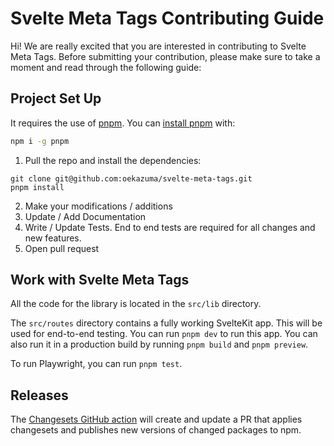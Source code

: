 # Svelte Meta Tags Contributing Guide

Hi! We are really excited that you are interested in contributing to Svelte Meta Tags. Before submitting your contribution, please make sure to take a moment and read through the following guide:

## Project Set Up

It requires the use of [pnpm](https://pnpm.js.org/en/). You can [install pnpm](https://pnpm.io/installation) with:

```bash
npm i -g pnpm
```

1. Pull the repo and install the dependencies:

```
git clone git@github.com:oekazuma/svelte-meta-tags.git
pnpm install
```

2. Make your modifications / additions
3. Update / Add Documentation
4. Write / Update Tests. End to end tests are required for all changes and new features.
5. Open pull request

## Work with Svelte Meta Tags

All the code for the library is located in the `src/lib` directory.

The `src/routes` directory contains a fully working SvelteKit app. This will be used for end-to-end testing. You can run `pnpm dev` to run this app. You can also run it in a production build by running `pnpm build` and `pnpm preview`.

To run Playwright, you can run `pnpm test`.

## Releases

The [Changesets GitHub action](https://github.com/changesets/action#with-publishing) will create and update a PR that applies changesets and publishes new versions of changed packages to npm.
